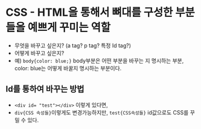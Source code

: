 # CSS - HTML을 통해서 뼈대를 구성한 부분들을 예쁘게 꾸미는 역할

- 무엇을 바꾸고 싶은지? (a tag? p tag? 특정 Id tag?)
- 어떻게 바꾸고 싶은지?
- 예) `body{color: blue;}` body부분은 어떤 부분을 바꾸는 지 명시하는 부분, color: blue는 어떻게 바꿀지 명시하는 부분이다.

## Id를 통하여 바꾸는 방법

- `<div id= "test"></div>` 이렇게 있다면,
- `div{CSS 속성들}`이렇게도 변경가능하지만, `test{CSS속성들}` id값으로도 CSS를 꾸밀 수 있다.
